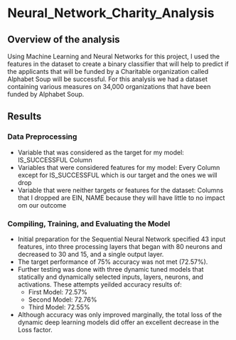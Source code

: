 # Neural_Network_Charity_Analysis

## Overview of the analysis
Using Machine Learning and Neural Networks for this project, I used the features in the dataset to create a binary classifier that will help to predict if the applicants that will be funded by a Charitable organization called Alphabet Soup will be successful. For this analysis we had a dataset containing various measures on 34,000 organizations that have been funded by Alphabet Soup.

## Results
### Data Preprocessing

* Variable that was considered as the target for my model: IS_SUCCESSFUL Column
* Variables that were considered features for my model: Every Column except for IS_SUCCESSFUL which is our target and the ones we will drop
* Variable that were neither targets or features for the dataset: Columns that I dropped are EIN, NAME because they will have little to no impact om our outcome

### Compiling, Training, and Evaluating the Model

* Initial preparation for the Sequential Neural Network specified 43 input features, into three processing layers that began with 80 neurons and decreased to 30 and 15, and a single output layer.
* The target performance of 75% accuracy was not met (72.57%).
* Further testing was done with three dynamic tuned models that statically and dynamically selected inputs, layers, neurons, and activations. These attempts yeilded accuracy results of:
  * First Model: 72.57%
  * Second Model: 72.76%
  * Third Model: 72.55%
* Although accuracy was only improved marginally, the total loss of the dynamic deep learning models did offer an excellent decrease in the Loss factor.
